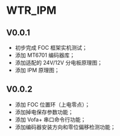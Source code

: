 # WTR_IPM

## V0.0.1

- 初步完成 FOC 框架实机测试；
- 添加 MT6701 编码器库；
- 添加适配的 24V/12V 分电板原理图；
- 添加 IPM 原理图；

## V0.0.2

- 添加 FOC 位置环（上电零点）；
- 添加掉电保存参数功能；
- 添加 Vofa+ 串口命令行功能；
- 添加编码器安装方向和零位偏移检测功能；